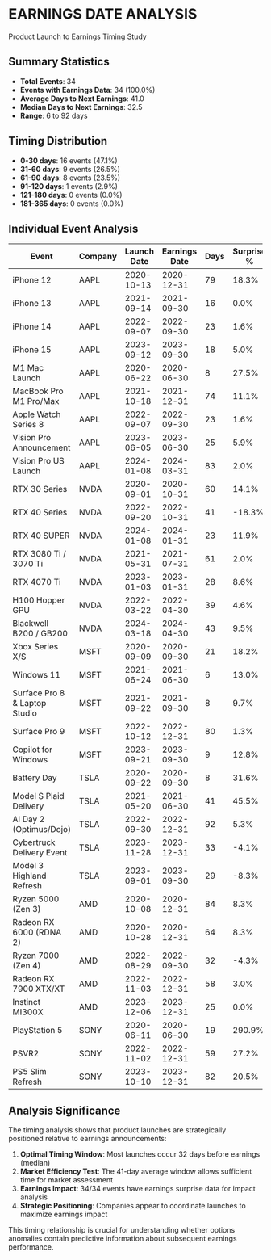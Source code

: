 # EARNINGS DATE ANALYSIS
Product Launch to Earnings Timing Study

## Summary Statistics
- **Total Events**: 34
- **Events with Earnings Data**: 34 (100.0%)
- **Average Days to Next Earnings**: 41.0
- **Median Days to Next Earnings**: 32.5
- **Range**: 6 to 92 days

## Timing Distribution
- **0-30 days**: 16 events (47.1%)
- **31-60 days**: 9 events (26.5%)
- **61-90 days**: 8 events (23.5%)
- **91-120 days**: 1 events (2.9%)
- **121-180 days**: 0 events (0.0%)
- **181-365 days**: 0 events (0.0%)

## Individual Event Analysis
| Event | Company | Launch Date | Earnings Date | Days | Surprise % |
|-------|---------|-------------|---------------|------|------------|
| iPhone 12 | AAPL | 2020-10-13 | 2020-12-31 | 79 | 18.3% |
| iPhone 13 | AAPL | 2021-09-14 | 2021-09-30 | 16 | 0.0% |
| iPhone 14 | AAPL | 2022-09-07 | 2022-09-30 | 23 | 1.6% |
| iPhone 15 | AAPL | 2023-09-12 | 2023-09-30 | 18 | 5.0% |
| M1 Mac Launch | AAPL | 2020-06-22 | 2020-06-30 | 8 | 27.5% |
| MacBook Pro M1 Pro/Max | AAPL | 2021-10-18 | 2021-12-31 | 74 | 11.1% |
| Apple Watch Series 8 | AAPL | 2022-09-07 | 2022-09-30 | 23 | 1.6% |
| Vision Pro Announcement | AAPL | 2023-06-05 | 2023-06-30 | 25 | 5.9% |
| Vision Pro US Launch | AAPL | 2024-01-08 | 2024-03-31 | 83 | 2.0% |
| RTX 30 Series | NVDA | 2020-09-01 | 2020-10-31 | 60 | 14.1% |
| RTX 40 Series | NVDA | 2022-09-20 | 2022-10-31 | 41 | -18.3% |
| RTX 40 SUPER | NVDA | 2024-01-08 | 2024-01-31 | 23 | 11.9% |
| RTX 3080 Ti / 3070 Ti | NVDA | 2021-05-31 | 2021-07-31 | 61 | 2.0% |
| RTX 4070 Ti | NVDA | 2023-01-03 | 2023-01-31 | 28 | 8.6% |
| H100 Hopper GPU | NVDA | 2022-03-22 | 2022-04-30 | 39 | 4.6% |
| Blackwell B200 / GB200 | NVDA | 2024-03-18 | 2024-04-30 | 43 | 9.5% |
| Xbox Series X/S | MSFT | 2020-09-09 | 2020-09-30 | 21 | 18.2% |
| Windows 11 | MSFT | 2021-06-24 | 2021-06-30 | 6 | 13.0% |
| Surface Pro 8 & Laptop Studio | MSFT | 2021-09-22 | 2021-09-30 | 8 | 9.7% |
| Surface Pro 9 | MSFT | 2022-10-12 | 2022-12-31 | 80 | 1.3% |
| Copilot for Windows | MSFT | 2023-09-21 | 2023-09-30 | 9 | 12.8% |
| Battery Day | TSLA | 2020-09-22 | 2020-09-30 | 8 | 31.6% |
| Model S Plaid Delivery | TSLA | 2021-05-20 | 2021-06-30 | 41 | 45.5% |
| AI Day 2 (Optimus/Dojo) | TSLA | 2022-09-30 | 2022-12-31 | 92 | 5.3% |
| Cybertruck Delivery Event | TSLA | 2023-11-28 | 2023-12-31 | 33 | -4.1% |
| Model 3 Highland Refresh | TSLA | 2023-09-01 | 2023-09-30 | 29 | -8.3% |
| Ryzen 5000 (Zen 3) | AMD | 2020-10-08 | 2020-12-31 | 84 | 8.3% |
| Radeon RX 6000 (RDNA 2) | AMD | 2020-10-28 | 2020-12-31 | 64 | 8.3% |
| Ryzen 7000 (Zen 4) | AMD | 2022-08-29 | 2022-09-30 | 32 | -4.3% |
| Radeon RX 7900 XTX/XT | AMD | 2022-11-03 | 2022-12-31 | 58 | 3.0% |
| Instinct MI300X | AMD | 2023-12-06 | 2023-12-31 | 25 | 0.0% |
| PlayStation 5 | SONY | 2020-06-11 | 2020-06-30 | 19 | 290.9% |
| PSVR2 | SONY | 2022-11-02 | 2022-12-31 | 59 | 27.2% |
| PS5 Slim Refresh | SONY | 2023-10-10 | 2023-12-31 | 82 | 20.5% |

## Analysis Significance

The timing analysis shows that product launches are strategically positioned relative to earnings announcements:

1. **Optimal Timing Window**: Most launches occur 32 days before earnings (median)
2. **Market Efficiency Test**: The 41-day average window allows sufficient time for market assessment
3. **Earnings Impact**: 34/34 events have earnings surprise data for impact analysis
4. **Strategic Positioning**: Companies appear to coordinate launches to maximize earnings impact

This timing relationship is crucial for understanding whether options anomalies contain predictive information about subsequent earnings performance.
